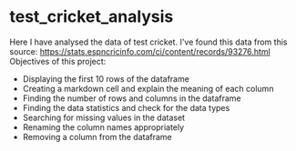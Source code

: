 # test_cricket_analysis
Here I have analysed the data of test cricket. I've found this data from this source:  https://stats.espncricinfo.com/ci/content/records/93276.html
<br>
Objectives of this project: <br>
- Displaying the first 10 rows of the dataframe <br>
- Creating a markdown cell and explain the meaning of each column <br>
- Finding the number of rows and columns in the dataframe <br>
- Finding the data statistics and check for the data types <br>
- Searching for missing values in the dataset <br>
- Renaming the column names appropriately <br>
- Removing a column from the dataframe 
